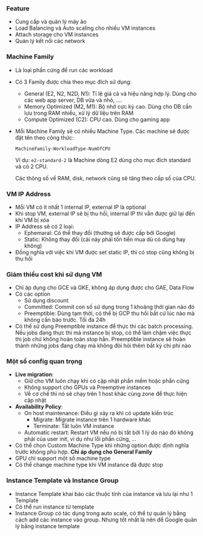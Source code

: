 ### Feature
* Cung cấp và quản lý máy ảo
* Load Balancing và Auto scaling cho nhiều VM instances
* Attach storage cho VM instances
* Quản lý kết nối các network

### Machine Family
* Là loại phần cứng để run các workload
* Có 3 Family được chia theo mục đích sử dụng:
  * General (E2, N2, N2D, N1): Tỉ lệ giá cả và hiệu năng hợp lý. Dùng cho các web app server, DB vừa và nhỏ, ....
  * Memory Optimized (M2, M1): Bộ nhớ cực kỳ cao. Dùng cho DB cần lưu trong RAM nhiều, xử lý dữ liệu trên RAM
  * Compute Optimized (C2): CPU cao. Dùng cho gaming app
* Mỗi Machine Family sẽ có nhiều Machine Type. Các machine sẽ được đặt tên theo công thức:

  `MachineFamily-WorkloadType-NumOfCPU`

  Ví dụ: `e2-standard-2` là Machine dòng E2 dùng cho mục đích standard và có 2 CPU.

  Các thông số về RAM, disk, network cũng sẽ tăng theo cấp số của CPU.

### VM IP Address
* Mỗi VM có ít nhất 1 internal IP, external IP là optional
* Khi stop VM, external IP sẽ bị thu hồi, internal IP thì vẫn được giữ lại đến khi VM bị xóa
* IP Address sẽ có 2 loại:
  * Ephemaral: Có thể thay đổi (thường sẽ được cấp bởi Google)
  * Static: Không thay đổi (cái này phải tốn tiền mua dù có dùng hay không)
* Đồng nghĩa với việc khi VM được set static IP, thì có stop cũng không bị thu hồi

### Giảm thiểu cost khi sử dụng VM
* Chỉ áp dụng cho GCE và GKE, không áp dụng được cho GAE, Data Flow
* Có các option
  * Sử dụng discount
  * Committed: Commit con số sử dụng trong 1 khoảng thời gian nào đó
  * Preemptible: Dùng tạm thời, có thể bị GCP thu hồi bất cứ lúc nào mà không cần báo trước. Tối đa 24h
* Có thể sử dụng Preemptible instance để thực thi các batch processing. Nếu jobs đang thực thi mà instance bị stop, có thể làm chậm việc thực thi job chứ không hoàn toàn stop hẳn. Preemptible instance sẽ hoàn thành những jobs đang chạy mà không đòi hỏi thêm bất kỳ chi phí nào

### Một số config quan trọng
* **Live migration**:
  * Giữ cho VM luôn chạy khi có cập nhật phần mềm hoặc phần cứng
  * Không support cho GPUs và Preemptive instances
  * Về cơ chế thì nó sẽ chạy trên 1 host khác cùng zone để thực hiện cập nhật
* **Availability Policy**:
  * On host maintenance: Điều gì xảy ra khi có update kiến trúc
    * Migrate: Migrate instance trên 1 hardware khác
    * Terminate: Tắt luôn VM instance
  * Automatic restart: Restart VM nếu nó bị tắt bởi 1 lý do nào đó không phải của user init, ví dụ như lỗi phần cứng, ...
* Có thể chọn Custom Machine Type khi những option được định nghĩa trước không phù hợp. **Chỉ áp dụng cho General Family**
* GPU chỉ support một số machine type
* Có thể change machine type khi VM instance đã được stop

### Instance Template và Instance Group
* Instance Template khai báo các thuộc tính của instance và lưu lại như 1 Template
* Có thể run instance từ template
* Instance Group có tác dụng trong auto scale, có thể tự quản lý bằng cách add các instance vào group. Nhưng tốt nhất là nên để Google quản lý bằng instance template
